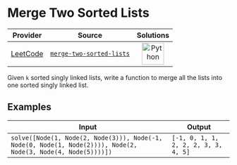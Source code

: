 # Merge Two Sorted Lists

<!-- INFO TABLE BEGIN -->

| Provider                                        | Source                                                                           | Solutions                                                                                                                                        |
| :---------------------------------------------: | :------------------------------------------------------------------------------: | :----------------------------------------------------------------------------------------------------------------------------------------------: |
| [LeetCode](../../../docs/providers/LeetCode.md) | [`merge-two-sorted-lists`](https://leetcode.com/problems/merge-two-sorted-lists) | [<img src="https://res.cloudinary.com/rascaltwo/image/upload/v1631924087/python_xzdlti.svg" alt="Python" title="Python" width="50" />](solve.py) |

<!-- INFO TABLE END -->

Given `k` sorted singly linked lists, write a function to merge all the lists into one sorted singly linked list.

## Examples

| Input                                                                                                         | Output                               |
| ------------------------------------------------------------------------------------------------------------- | ------------------------------------ |
| `solve([Node(1, Node(2, Node(3))), Node(-1, Node(0, Node(1, Node(2)))), Node(2, Node(3, Node(4, Node(5))))])` | `[-1, 0, 1, 1, 2, 2, 2, 3, 3, 4, 5]` |
